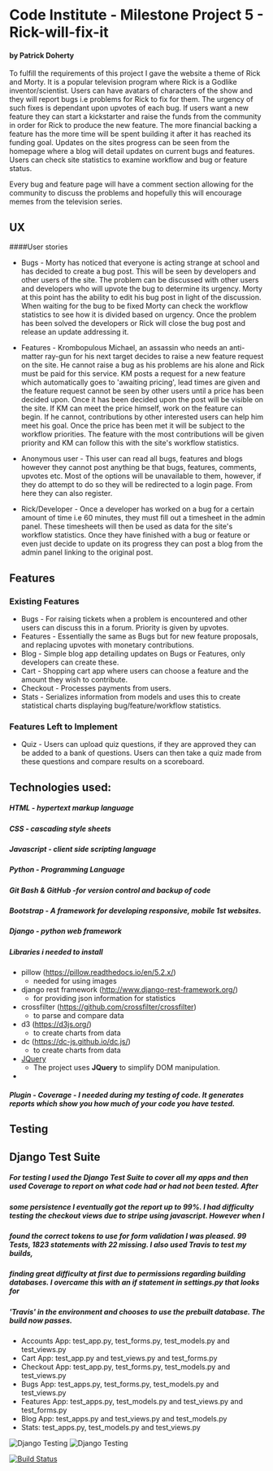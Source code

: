 # Code Institute - Milestone Project 5 - Rick-will-fix-it
#### by Patrick Doherty

To fulfill the requirements of this project I gave the website a theme of Rick and Morty. 
It is a popular television program where Rick is a Godlike inventor/scientist.
Users can have avatars of characters of the show and they will report bugs i.e 
problems for Rick to fix for them. The urgency of such fixes is dependant upon upvotes of each bug.
If users want a new feature they can start a kickstarter and raise the funds from the community in order for Rick to produce the new feature. 
The more financial backing a feature has the more time will be spent building it after it has reached its funding goal.
Updates on the sites progress can be seen from the homepage where a blog will detail 
updates on current bugs and features. Users can check site statistics to examine workflow and bug or feature status.

Every bug and feature page will have a comment section allowing for the community to discuss the problems and hopefully this will encourage memes from 
the television series. 

## UX
####User stories
- Bugs - Morty has noticed that everyone is acting strange at school and has decided to create a bug post. This will be seen by developers and other users of the site.
The problem can be discussed with other users and developers who will upvote the bug to determine its urgency. Morty at this point has the ability to edit his bug post in light of 
the discussion. When waiting for the bug to be fixed Morty can check the workflow statistics to see how it is divided based on urgency. Once the problem has been solved the developers
or Rick will close the bug post and release an update addressing it. 

- Features - Krombopulous Michael, an assassin who needs an anti-matter ray-gun for his next target decides to raise a new feature request on the site. He cannot raise a bug
as his problems are his alone and Rick must be paid for this service. KM posts a request for a new feature which automatically goes to 'awaiting pricing', lead times are given 
and the feature request cannot be seen by other users until a price has been decided upon. Once it has been decided upon the post will be visible on the site. If KM can meet 
the price himself, work on the feature can begin. If he cannot, contributions by other interested users can help him meet his goal. Once the price has been met it will be 
subject to the workflow priorities. The feature with the most contributions will be given priority and KM can follow this with the site's workflow statistics. 

- Anonymous user - This user can read all bugs, features and blogs however they cannot post anything be that bugs, features, comments, upvotes etc. Most of the options will be
unavailable to them, however, if they do attempt to do so they will be redirected to a login page. From here they can also register.

- Rick/Developer - Once a developer has worked on a bug for a certain amount of time i.e 60 minutes, they must fill out a timesheet in the admin panel. These timesheets will
then be used as data for the site's workflow statistics. Once they have finished with a bug or feature or even just decide to update on its progress they can post a blog
from the admin panel linking to the original post. 
 
## Features

### Existing Features
- Bugs - For raising tickets when a problem is encountered and other users can discuss this in a forum. Priority is given by upvotes.
- Features - Essentially the same as Bugs but for new feature proposals, and replacing upvotes with monetary contributions.
- Blog - Simple blog app detailing updates on Bugs or Features, only developers can create these.
- Cart - Shopping cart app where users can choose a feature and the amount they wish to contribute. 
- Checkout - Processes payments from users.
- Stats - Serializes information from models and uses this to create statistical charts displaying bug/feature/workflow statistics.

### Features Left to Implement
- Quiz - Users can upload quiz questions, if they are approved they can be added to a bank of questions. Users can then take a quiz made from these questions and compare results
on a scoreboard.


## Technologies used:
##### HTML - hypertext markup language
##### CSS - cascading style sheets 
##### Javascript - client side scripting language
##### Python - Programming Language
##### Git Bash & GitHub -for version control and backup of code
##### Bootstrap - A framework for developing responsive, mobile 1st websites.
##### Django - python web framework
##### Libraries i needed to install
- pillow (https://pillow.readthedocs.io/en/5.2.x/)
    - needed for using images
- django rest framework (http://www.django-rest-framework.org/)
    - for providing json information for statistics
- crossfilter (https://github.com/crossfilter/crossfilter)
    - to parse and compare data
- d3 (https://d3js.org/)
    - to create charts from data
- dc (https://dc-js.github.io/dc.js/)
    - to create charts from data
- [JQuery](https://jquery.com)
    - The project uses **JQuery** to simplify DOM manipulation.
- 

##### Plugin - Coverage - I needed during my testing of code. It generates reports which show you how much of your code you have tested.


## Testing
## Django Test Suite
##### For testing I used the Django Test Suite to cover all my apps and then used Coverage to report on what code had or had not been tested. After 
##### some persistence I eventually got the report up to 99%. I had difficulty testing the checkout views due to stripe using javascript. However when I 
##### found the correct tokens to use for form validation I was pleased. 99 Tests, 1823 statements with 22 missing. I also used Travis to test my builds,
##### finding great difficulty at first due to permissions regarding building databases. I overcame this with an if statement in settings.py that looks for 
##### 'Travis' in the environment and chooses to use the prebuilt database. The build now passes. 



- Accounts App: test\_app.py, test\_forms.py, test\_models.py and test\_views.py 
- Cart App: test\_app.py and test\_views.py and test\_forms.py
- Checkout App: test\_app.py, test\_forms.py, test\_models.py and test\_views.py 
- Bugs App: test\_apps.py, test\_forms.py, test\_models.py and test\_views.py 
- Features App: test\_apps.py, test\_models.py and test\_views.py and test\_forms.py
- Blog App: test\_apps.py and test\_views.py and test\_models.py
- Stats: test\_apps.py, test\_models.py and test\_views.py 

![Django Testing](/static/img/coverage1.png)
![Django Testing](/static/img/coverage2.png)




[![Build Status](https://travis-ci.org/Bad-Gandalf/Unicorn-Attractor.svg?branch=master)](https://travis-ci.org/Bad-Gandalf/Unicorn-Attractor)